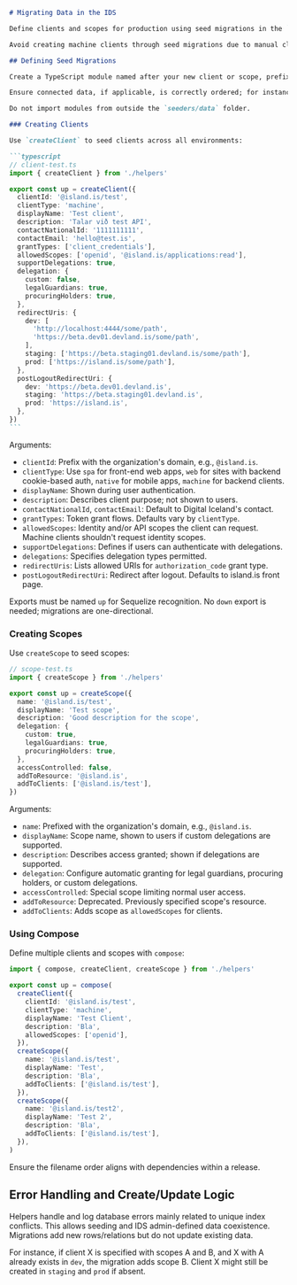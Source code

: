 ````markdown
# Migrating Data in the IDS

Define clients and scopes for production using seed migrations in the `seeders/data` folder. These are primarily for "island.is" clients and scopes for dev, staging, and prod environments. Other organizations should use the self-service interface to manage their data.

Avoid creating machine clients through seed migrations due to manual client secret management requirements.

## Defining Seed Migrations

Create a TypeScript module named after your new client or scope, prefixed with `client-` or `scope-` (e.g., `scope-finance.ts`). File names are crucial since Sequelize uses them to deduplicate migrations. Migrations run only once per environment and follow alphabetical order.

Ensure connected data, if applicable, is correctly ordered; for instance, create the client first, then the scope.

Do not import modules from outside the `seeders/data` folder.

### Creating Clients

Use `createClient` to seed clients across all environments:

```typescript
// client-test.ts
import { createClient } from './helpers'

export const up = createClient({
  clientId: '@island.is/test',
  clientType: 'machine',
  displayName: 'Test client',
  description: 'Talar við test API',
  contactNationalId: '1111111111',
  contactEmail: 'hello@test.is',
  grantTypes: ['client_credentials'],
  allowedScopes: ['openid', '@island.is/applications:read'],
  supportDelegations: true,
  delegation: {
    custom: false,
    legalGuardians: true,
    procuringHolders: true,
  },
  redirectUris: {
    dev: [
      'http://localhost:4444/some/path',
      'https://beta.dev01.devland.is/some/path',
    ],
    staging: ['https://beta.staging01.devland.is/some/path'],
    prod: ['https://island.is/some/path'],
  },
  postLogoutRedirectUri: {
    dev: 'https://beta.dev01.devland.is',
    staging: 'https://beta.staging01.devland.is',
    prod: 'https://island.is',
  },
})
```
````

Arguments:

- `clientId`: Prefix with the organization's domain, e.g., `@island.is`.
- `clientType`: Use `spa` for front-end web apps, `web` for sites with backend cookie-based auth, `native` for mobile apps, `machine` for backend clients.
- `displayName`: Shown during user authentication.
- `description`: Describes client purpose; not shown to users.
- `contactNationalId`, `contactEmail`: Default to Digital Iceland's contact.
- `grantTypes`: Token grant flows. Defaults vary by `clientType`.
- `allowedScopes`: Identity and/or API scopes the client can request. Machine clients shouldn't request identity scopes.
- `supportDelegations`: Defines if users can authenticate with delegations.
- `delegations`: Specifies delegation types permitted.
- `redirectUris`: Lists allowed URIs for `authorization_code` grant type.
- `postLogoutRedirectUri`: Redirect after logout. Defaults to island.is front page.

Exports must be named `up` for Sequelize recognition. No `down` export is needed; migrations are one-directional.

### Creating Scopes

Use `createScope` to seed scopes:

```typescript
// scope-test.ts
import { createScope } from './helpers'

export const up = createScope({
  name: '@island.is/test',
  displayName: 'Test scope',
  description: 'Good description for the scope',
  delegation: {
    custom: true,
    legalGuardians: true,
    procuringHolders: true,
  },
  accessControlled: false,
  addToResource: '@island.is',
  addToClients: ['@island.is/test'],
})
```

Arguments:

- `name`: Prefixed with the organization's domain, e.g., `@island.is`.
- `displayName`: Scope name, shown to users if custom delegations are supported.
- `description`: Describes access granted; shown if delegations are supported.
- `delegation`: Configure automatic granting for legal guardians, procuring holders, or custom delegations.
- `accessControlled`: Special scope limiting normal user access.
- `addToResource`: Deprecated. Previously specified scope's resource.
- `addToClients`: Adds scope as `allowedScopes` for clients.

### Using Compose

Define multiple clients and scopes with `compose`:

```typescript
import { compose, createClient, createScope } from './helpers'

export const up = compose(
  createClient({
    clientId: '@island.is/test',
    clientType: 'machine',
    displayName: 'Test Client',
    description: 'Bla',
    allowedScopes: ['openid'],
  }),
  createScope({
    name: '@island.is/test',
    displayName: 'Test',
    description: 'Bla',
    addToClients: ['@island.is/test'],
  }),
  createScope({
    name: '@island.is/test2',
    displayName: 'Test 2',
    description: 'Bla',
    addToClients: ['@island.is/test'],
  }),
)
```

Ensure the filename order aligns with dependencies within a release.

## Error Handling and Create/Update Logic

Helpers handle and log database errors mainly related to unique index conflicts. This allows seeding and IDS admin-defined data coexistence. Migrations add new rows/relations but do not update existing data.

For instance, if client X is specified with scopes A and B, and X with A already exists in `dev`, the migration adds scope B. Client X might still be created in `staging` and `prod` if absent.

```

```
